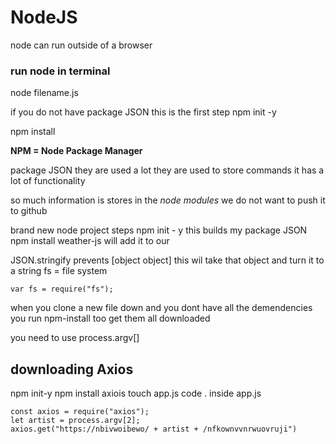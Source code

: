 # NodeJS
node can run outside of a browser

### run node in terminal
node filename.js

if you do not have package JSON this is the first step
npm init -y

npm install

**NPM = Node Package Manager**

package JSON they are used a lot they are used to store commands 
it has a lot of functionality 

so much information is stores in the *node modules* we do not want to push it to github 

brand new node project steps
npm init - y
this builds my package JSON
npm install weather-js 
will add it to our 

JSON.stringify prevents [object object]
this wil take that object and turn it to a string
fs = file system
```
var fs = require("fs");
```

when you clone a new file down and you dont have all the demendencies you run npm-install too get them all downloaded

you need to use process.argv[] 



## downloading Axios
npm init-y
npm install axiois
touch app.js
code .
inside app.js
```
const axios = require("axios");
let artist = process.argv[2];
axios.get("https://nbivwoibewo/ + artist + /nfkownvvnrwuovruji")

```

